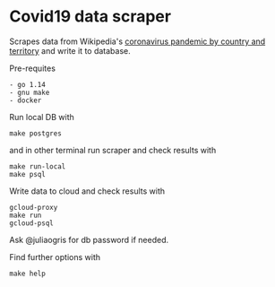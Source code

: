 # Covid19 data scraper

Scrapes data from Wikipedia's [coronavirus pandemic by country and territory](https://en.wikipedia.org/wiki/2019%E2%80%9320_coronavirus_pandemic_by_country_and_territory) and write it to database.

Pre-requites

    - go 1.14
    - gnu make
    - docker

Run local DB with

    make postgres

and in other terminal run scraper and check results with

    make run-local
    make psql

Write data to cloud and check results with

    gcloud-proxy
    make run
    gcloud-psql

Ask @juliaogris for db password if needed.

Find further options with

    make help

